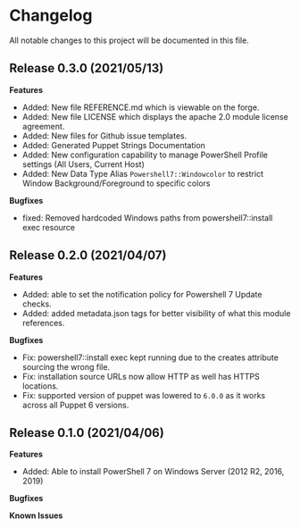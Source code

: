 # Changelog

All notable changes to this project will be documented in this file.

## Release 0.3.0 (2021/05/13)

**Features**
- Added: New file REFERENCE.md which is viewable on the forge.
- Added: New file LICENSE which displays the apache 2.0 module license agreement.
- Added: New files for Github issue templates.
- Added: Generated Puppet Strings Documentation
- Added: New configuration capability to manage PowerShell Profile settings (All Users, Current Host)
- Added: New Data Type Alias `Powershell7::Windowcolor` to restrict Window Background/Foreground to specific colors

**Bugfixes**
- fixed: Removed hardcoded Windows paths from powershell7::install exec resource

## Release 0.2.0 (2021/04/07)

**Features**
- Added: able to set the notification policy for Powershell 7 Update checks.
- Added: added metadata.json tags for better visibility of what this module references.

**Bugfixes**
- Fix: powershell7::install exec kept running due to the creates attribute sourcing the wrong file.
- Fix: installation source URLs now allow HTTP as well has HTTPS locations.
- Fix: supported version of puppet was lowered to `6.0.0` as it works across all Puppet 6 versions.

## Release 0.1.0 (2021/04/06)

**Features**
- Added: Able to install PowerShell 7 on Windows Server (2012 R2, 2016, 2019)

**Bugfixes**

**Known Issues**
